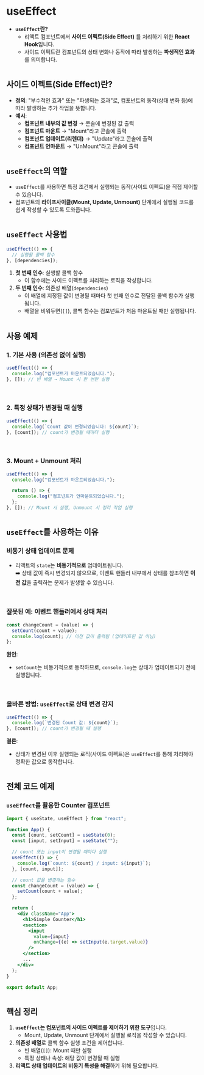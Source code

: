 # useEffect

- **`useEffect`란?**
  - 리액트 컴포넌트에서 **사이드 이펙트(Side Effect)** 를 처리하기 위한 **React Hook**입니다.
  - 사이드 이펙트란 컴포넌트의 상태 변화나 동작에 따라 발생하는 **파생적인 효과**를 의미합니다.
  
#

## 사이드 이펙트(Side Effect)란?

- **정의**: "부수적인 효과" 또는 "파생되는 효과"로, 컴포넌트의 동작(상태 변화 등)에 따라 발생하는 추가 작업을 뜻합니다.
- **예시**:
  - **컴포넌트 내부의 값 변경** → 콘솔에 변경된 값 출력
  - **컴포넌트 마운트** → "Mount"라고 콘솔에 출력
  - **컴포넌트 업데이트(리렌더)** → "Update"라고 콘솔에 출력
  - **컴포넌트 언마운트** → "UnMount"라고 콘솔에 출력

#

## `useEffect`의 역할

- `useEffect`를 사용하면 특정 조건에서 실행되는 동작(사이드 이펙트)을 직접 제어할 수 있습니다.
- 컴포넌트의 **라이프사이클(Mount, Update, Unmount)** 단계에서 실행될 코드를 쉽게 작성할 수 있도록 도와줍니다.

#

## `useEffect` 사용법

```jsx
useEffect(() => {
  // 실행될 콜백 함수
}, [dependencies]);
```

1. **첫 번째 인수**: 실행할 콜백 함수
   - 이 함수에는 사이드 이펙트를 처리하는 로직을 작성합니다.
2. **두 번째 인수**: 의존성 배열(`dependencies`)
   - 이 배열에 지정된 값이 변경될 때마다 첫 번째 인수로 전달된 콜백 함수가 실행됩니다.
   - 배열을 비워두면(`[]`), 콜백 함수는 컴포넌트가 처음 마운트될 때만 실행됩니다.

#

## 사용 예제

### 1. 기본 사용 (의존성 없이 실행)

```jsx
useEffect(() => {
  console.log("컴포넌트가 마운트되었습니다.");
}, []); // 빈 배열 → Mount 시 한 번만 실행
```

<br />

### 2. 특정 상태가 변경될 때 실행

```jsx
useEffect(() => {
  console.log(`Count 값이 변경되었습니다: ${count}`);
}, [count]); // count가 변경될 때마다 실행
```

<br />

### 3. Mount + Unmount 처리

```jsx
useEffect(() => {
  console.log("컴포넌트가 마운트되었습니다.");

  return () => {
    console.log("컴포넌트가 언마운트되었습니다.");
  };
}, []); // Mount 시 실행, Unmount 시 정리 작업 실행
```

# 

## `useEffect`를 사용하는 이유

### 비동기 상태 업데이트 문제
- 리액트의 `state`는 **비동기적으로** 업데이트됩니다.  
  ➡️ 상태 값이 즉시 변경되지 않으므로, 이벤트 핸들러 내부에서 상태를 참조하면 **이전 값**을 출력하는 문제가 발생할 수 있습니다.

<br />

### 잘못된 예: 이벤트 핸들러에서 상태 처리
```jsx
const changeCount = (value) => {
  setCount(count + value);
  console.log(count); // 이전 값이 출력됨 (업데이트된 값 아님)
};
```

**원인**:
- `setCount`는 비동기적으로 동작하므로, `console.log`는 상태가 업데이트되기 전에 실행됩니다.

<br />

### 올바른 방법: `useEffect`로 상태 변경 감지
```jsx
useEffect(() => {
  console.log(`변경된 Count 값: ${count}`);
}, [count]); // count가 변경될 때 실행
```

**결론**:
- 상태가 변경된 이후 실행되는 로직(사이드 이펙트)은 `useEffect`를 통해 처리해야 정확한 값으로 동작합니다.

# 

## 전체 코드 예제

### `useEffect`를 활용한 Counter 컴포넌트

```jsx
import { useState, useEffect } from "react";

function App() {
  const [count, setCount] = useState(0);
  const [input, setInput] = useState("");

  // count 또는 input이 변경될 때마다 실행
  useEffect(() => {
    console.log(`count: ${count} / input: ${input}`);
  }, [count, input]);

  // count 값을 변경하는 함수
  const changeCount = (value) => {
    setCount(count + value);
  };

  return (
    <div className="App">
      <h1>Simple Counter</h1>
      <section>
        <input
          value={input}
          onChange={(e) => setInput(e.target.value)}
        />
      </section>
      ...
    </div>
  );
}

export default App;
```

# 

## 핵심 정리

1. **`useEffect`는 컴포넌트의 사이드 이펙트를 제어하기 위한 도구**입니다.
   - Mount, Update, Unmount 단계에서 실행될 로직을 작성할 수 있습니다.
2. **의존성 배열**로 콜백 함수 실행 조건을 제어합니다.
   - 빈 배열(`[]`): Mount 때만 실행
   - 특정 상태나 속성: 해당 값이 변경될 때 실행
3. **리액트 상태 업데이트의 비동기 특성을 해결**하기 위해 필요합니다. 

